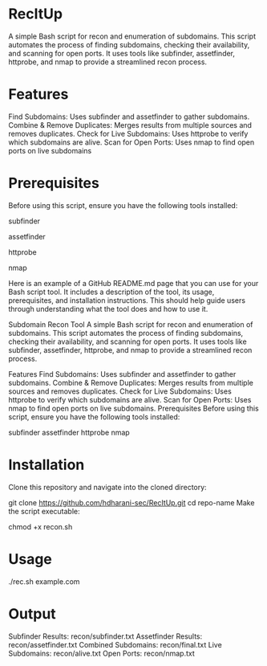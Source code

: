 # RecItUp
A simple Bash script for recon and enumeration of subdomains. This script automates the process of finding subdomains, checking their availability, and scanning for open ports. It uses tools like subfinder, assetfinder, httprobe, and nmap to provide a streamlined recon process.

# Features
Find Subdomains: Uses subfinder and assetfinder to gather subdomains.
Combine & Remove Duplicates: Merges results from multiple sources and removes duplicates.
Check for Live Subdomains: Uses httprobe to verify which subdomains are alive.
Scan for Open Ports: Uses nmap to find open ports on live subdomains

# Prerequisites
Before using this script, ensure you have the following tools installed:

subfinder

assetfinder

httprobe

nmap


Here is an example of a GitHub README.md page that you can use for your Bash script tool. It includes a description of the tool, its usage, prerequisites, and installation instructions. This should help guide users through understanding what the tool does and how to use it.

Subdomain Recon Tool
A simple Bash script for recon and enumeration of subdomains. This script automates the process of finding subdomains, checking their availability, and scanning for open ports. It uses tools like subfinder, assetfinder, httprobe, and nmap to provide a streamlined recon process.

Features
Find Subdomains: Uses subfinder and assetfinder to gather subdomains.
Combine & Remove Duplicates: Merges results from multiple sources and removes duplicates.
Check for Live Subdomains: Uses httprobe to verify which subdomains are alive.
Scan for Open Ports: Uses nmap to find open ports on live subdomains.
Prerequisites
Before using this script, ensure you have the following tools installed:

subfinder
assetfinder
httprobe
nmap

# Installation
Clone this repository and navigate into the cloned directory:

git clone https://github.com/hdharani-sec/RecItUp.git
cd repo-name
Make the script executable:

chmod +x recon.sh

# Usage
./rec.sh example.com

# Output
Subfinder Results: recon/subfinder.txt
Assetfinder Results: recon/assetfinder.txt
Combined Subdomains: recon/final.txt
Live Subdomains: recon/alive.txt
Open Ports: recon/nmap.txt

